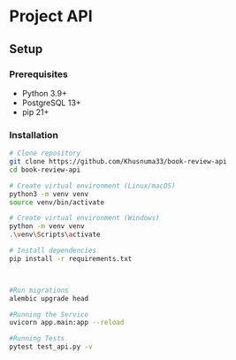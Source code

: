 # Project API

##  Setup

### Prerequisites
- Python 3.9+
- PostgreSQL 13+
- pip 21+

### Installation
```bash
# Clone repository
git clone https://github.com/Khusnuma33/book-review-api
cd book-review-api

# Create virtual environment (Linux/macOS)
python3 -m venv venv
source venv/bin/activate

# Create virtual environment (Windows)
python -m venv venv
.\venv\Scripts\activate

# Install dependencies
pip install -r requirements.txt



#Run migrations
alembic upgrade head

#Running the Service
uvicorn app.main:app --reload

#Running Tests
pytest test_api.py -v
